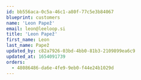 ```yaml
---
id: bb556aca-0c5a-46c1-a80f-77c5e3b84067
blueprint: customers
name: 'Leon Papež'
email: leon@leeloop.si
title: 'Leon Papež'
first_name: Leon
last_name: Papež
updated_by: c82a7926-03bd-4bb0-81b3-2109899ea6c9
updated_at: 1654091739
orders:
  - 48086486-da6e-4fe9-9eb0-f44e24b1029d
---
```


